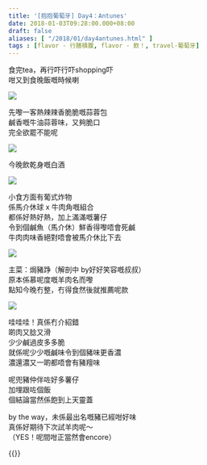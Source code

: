 ```yaml
---
title: '[抱抱葡萄牙] Day4：Antunes'
date: 2018-01-03T09:28:00.000+08:00
draft: false
aliases: [ "/2018/01/day4antunes.html" ]
tags : [flavor - 行膳積腹, flavor - 飲！, travel-葡萄牙]
---
```


食完tea，再行吓行吓shopping吓  
咁又到食晚飯嘅時候喇  

![](/images/portugal4l1.jpg)

先嚟一客熱辣辣香脆脆嘅蒜蓉包  
鹹香嘅牛油蒜蓉味，又夠脆口  
完全欲罷不能呢  

![](/images/portugal4l2.jpg)

今晚飲乾身嘅白酒  

![](/images/portugal4l3.jpg)

小食方面有葡式炸物  
係馬介休球 x 牛肉角嘅組合  
都係好熱好熱，加上滿滿嘅薯仔  
令到個鹹魚（馬介休）鮮香得嚟唔會死鹹  
牛肉肉味香絕對唔會被馬介休比下去  

![](/images/portugal4l.jpg)

主菜：焗豬踭（解剖中 by好好笑容嘅叔叔）  
原本係慕呢度嘅羊肉名而嚟  
點知今晚冇整，冇得食然後就推薦呢款  

![](/images/portugal4l4.jpg)

哇哇哇！真係冇介紹錯  
啲肉又腍又滑  
少少鹹過皮多多脆  
就係呢少少嘅鹹味令到個豬味更香濃  
濃還濃又一啲都唔會有豬羶味  
  
呢兜豬仲伴咗好多薯仔  
加埋跟咗個飯  
個結論當然係飽到上天靈蓋  
  
by the way，未係最出名嘅豬已經咁好味  
真係好期待下次試羊肉呢～  
（YES！呢間咁正當然會encore）  
  

{{<portugal>}}  
